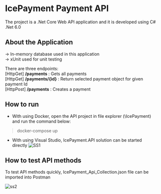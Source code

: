 # IcePayment Payment API
The project is a .Net Core Web API application and it is developed using C# .Net 6.0


## About the Application
-> In-memory database used in this application\
-> xUnit used for unit testing


There are three endpoints:\
[HttpGet]  **/payments** : Gets all payments\
[HttpGet]  **/payments/{id}** : Return selected payment object for given payment Id\
[HttpPost] **/payments** : Creates a payment


## How to run
* With using Docker, open the API project in file explorer (\IcePayment) and run the command below: 

> docker-compose up 

* With using Visual Studio, IcePayment.API solution can be started directly
![SS1](https://user-images.githubusercontent.com/9204813/148570589-92263ad9-60b3-402f-8e34-347c7a31fe62.JPG)


## How to test API methods
To test API methods quickly, IcePayment_Api_Collection.json file can be imported into Postman 

![ss2](https://user-images.githubusercontent.com/9204813/148570817-c3f8fd75-f782-4edc-8732-50e535028c8f.JPG)
   
